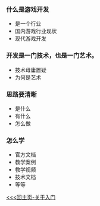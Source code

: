 ### 什么是游戏开发
+ 是一个行业
+ 国内游戏行业现状
+ 现代游戏开发
### 开发是一门技术，也是一门艺术。
+ 技术毋庸置疑
+ 为何是艺术
### 思路要清晰
+ 是什么
+ 有什么
+ 怎么做
### 怎么学
+ 官方文档
+ 教学案例
+ 教学视频
+ 技术文档
+ 等等

[<<<回主页-关于入门](https://github.com/ora-cat/UE4Handbook#%E5%85%B3%E4%BA%8E%E5%85%A5%E9%97%A8)